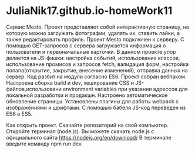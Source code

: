 # JuliaNik17.github.io-homeWork11
Сервис Mesto.
Проект представляет собой интерактивную страницу, на которую можно загружать фотографии, удалять их, ставить лайки, а также редактировать профиль.
Проект Mesto подключен к серверу. С помощью GET-запросов с сервера загружается информация о пользователи и первоначальные карточки.
В данном проекте упор делается на JS-фишки: настройка событий, использование классов, использование промисов и запросов fetch, валидация форм, настройка попапа(открытие, закрытие, внесение изменений), отправка данных на сервер. Код разбит на модули согласно ES6.
Проект собран вебпаком. Настроена сборка build и dev, хеширование CSS и JS-файлов,использовани environment variables при указании адрессов для локальной разработки и продакшн. Настроено автоматическое обновление страницы. Установлены плагины для работы webpack с изображениями и шрифтами. С помошью бабеля JS-код переведен из ES6 в ES5.

Как открыть проект.
Скачайте репозиторий на свой компьютер.
Откройте терминал (node.js).
Вы можете скачать node.js с официального сайта https://nodejs.org/en/download/ 
В терминале введите команду npm run dev.

